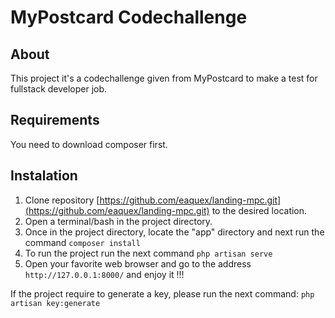# MyPostcard Codechallenge

## About

This project it's a codechallenge given from MyPostcard to make a test for fullstack developer job. 

## Requirements

You need to download composer first.

## Instalation

1. Clone repository [https://github.com/eaquex/landing-mpc.git](https://github.com/eaquex/landing-mpc.git) to the desired location.
2. Open a terminal/bash in the project directory.
2. Once in the project directory, locate the "app" directory and next run the command `composer install`
3. To run the project run the next command `php artisan serve`
4. Open your favorite web browser and go to the address `http://127.0.0.1:8000/` and enjoy it !!!

If the project require to generate a key, please run the next command: `php artisan key:generate`

